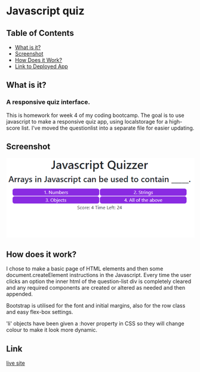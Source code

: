 # Javascript quiz
## Table of Contents
* [What is it?](https://github.com/Andrew836-dev/quiz-game#what-is-it)
* [Screenshot](https://github.com/Andrew836-dev/quiz-game#screenshot)
* [How Does it Work?](https://github.com/Andrew836-dev/quiz-game#how-does-it-work)
* [Link to Deployed App](https://github.com/Andrew836-dev/quiz-game#link)
## What is it?
### A responsive quiz interface.
This is homework for week 4 of my coding bootcamp. The goal is to use javascript to make a responsive quiz app, using localstorage for a high-score list. I've moved the questionlist into a separate file for easier updating.
## Screenshot
![Image of one question, showing widescreen layout, timer and score](./img/quiz-preview.png "Final appearance")
## How does it work?
I chose to make a basic page of HTML elements and then some document.createElement instructions in the Javascript. Every time the user clicks an option the inner html of the question-list div is completely cleared and any required components are created or altered as needed and then appended.

Bootstrap is utilised for the font and initial margins, also for the row class and easy flex-box settings.

'li' objects have been given a :hover property in CSS so they will change colour to make it look more dynamic.
## Link
[live site](https://andrew836-dev.github.io/quiz-game/)
